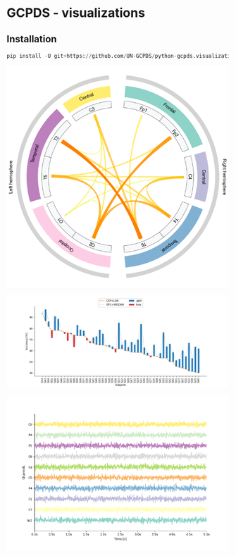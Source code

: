 # GCPDS - visualizations


## Installation


```python
pip install -U git+https://github.com/UN-GCPDS/python-gcpds.visualizations.git
```

<div class='gcpds-images0'>

[![Brain connectivities](https://raw.githubusercontent.com/UN-GCPDS/python-gcpds.visualizations/main/docs/source/notebooks/_images/conn.png)](notebooks/01-connectivity_circosplot.html)

[![Accuracy and Gain Comparison (AGCO)](https://raw.githubusercontent.com/UN-GCPDS/python-gcpds.visualizations/main/docs/source/notebooks/_images/agco.png)](notebooks/02-comparison_accuracy_gain.html)

[![EEG](https://raw.githubusercontent.com/UN-GCPDS/python-gcpds.visualizations/main/docs/source/notebooks/_images/eeg.png)](notebooks/03-eeg.html)
    
</div>
